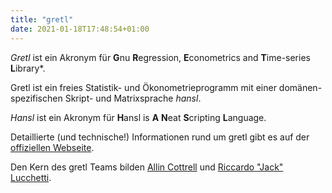 ```yaml
---
title: "gretl"
date: 2021-01-18T17:48:54+01:00
---
```


*Gretl* ist ein  Akronym für **G**nu **R**egression, **E**conometrics and **T**ime-series **L**ibrary*.


Gretl ist ein freies Statistik- und Ökonometrieprogramm mit einer domänen-spezifischen Skript- und Matrixsprache *hansl*.

*Hansl* ist ein Akronym für **H**ansl is **A** **N**eat **S**cripting **L**anguage.

Detaillierte (und technische!) Informationen rund um gretl gibt es auf der [offiziellen Webseite](http://gretl.sourceforge.net/).

Den Kern des gretl Teams bilden [Allin Cottrell](http://users.wfu.edu/cottrell/) und [Riccardo "Jack" Lucchetti](http://www2.econ.univpm.it/servizi/hpp/lucchetti/ects_en.html).
